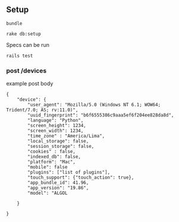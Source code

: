 ## Setup

```bundle```

```rake db:setup```

Specs can be run

```rails test```


### post /devices

example post body

```
{
	"device": {
		"user_agent": "Mozilla/5.0 (Windows NT 6.1; WOW64; Trident/7.0; AS; rv:11.0)",
		"uuid_fingerprint": "b6f6555386c9aaa5ef6f204ee828da8d",
		"language": "Python",
		"screen_height": 1234,
		"screen_width": 1234,
		"time_zone" : "America/Lima",
		"local_storage": false,
		"session_storage": false,
		"cookies" : false,
		"indexed_db": false,
		"platform": "Mac",
		"mobile": false
		"plugins": ["list of plugins"],
		"touch_support": {"touch_action": true},
		"app_bundle_id": 41.96,
 		"app_version": "19.86",
 		"model": "ALGOL

	}

}

```
